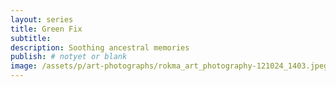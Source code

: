 ```yaml
---
layout: series
title: Green Fix
subtitle:
description: Soothing ancestral memories
publish: # notyet or blank
image: /assets/p/art-photographs/rokma_art_photography-121024_1403.jpeg
---
```

